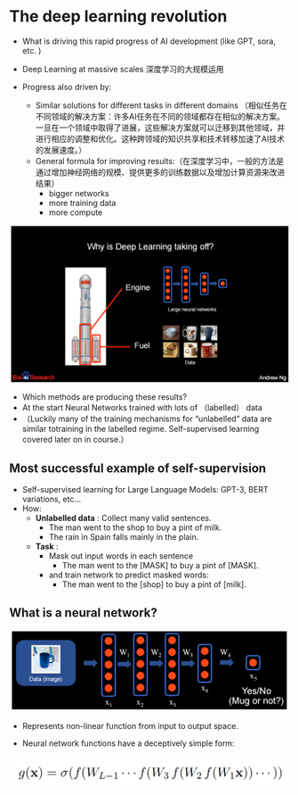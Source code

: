 # The deep learning revolution

- What is driving this rapid progress of AI development (like GPT, sora, etc. )
- Deep Learning at massive scales 深度学习的大规模运用

- Progress also driven by:
    - Similar solutions for different tasks in different domains （相似任务在不同领域的解决方案：许多AI任务在不同的领域都存在相似的解决方案。一旦在一个领域中取得了进展，这些解决方案就可以迁移到其他领域，并进行相应的调整和优化。这种跨领域的知识共享和技术转移加速了AI技术的发展速度。）
    - General formula for improving results:（在深度学习中，一般的方法是通过增加神经网络的规模、提供更多的训练数据以及增加计算资源来改进结果）
        - bigger networks
        - more training data
        - more compute

![](Pictures/0101.png)

- Which methods are producing these results?
- At the start Neural Networks trained with lots of （labelled） data
- （Luckily many of the training mechanisms for “unlabelled” data are similar totraining in the labelled regime. Self-supervised learning covered later on in course.）


## Most successful example of self-supervision

- Self-supervised learning for Large Language Models: GPT-3, BERT variations, etc...
- How:
    - **Unlabelled data** :  Collect many valid sentences.
        - The man went to the shop to buy a pint of milk.
        - The rain in Spain falls mainly in the plain.
    - **Task** : 
        - Mask out input words in each sentence
            - The man went to the [MASK] to buy a pint of [MASK].
        - and train network to predict masked words:
            - The man went to the [shop] to buy a pint of [milk].

## What is a neural network?

![](Pictures/0102.png)

- Represents non-linear function from input to output space.

- Neural network functions have a deceptively simple form:

![](Pictures/0103.png)